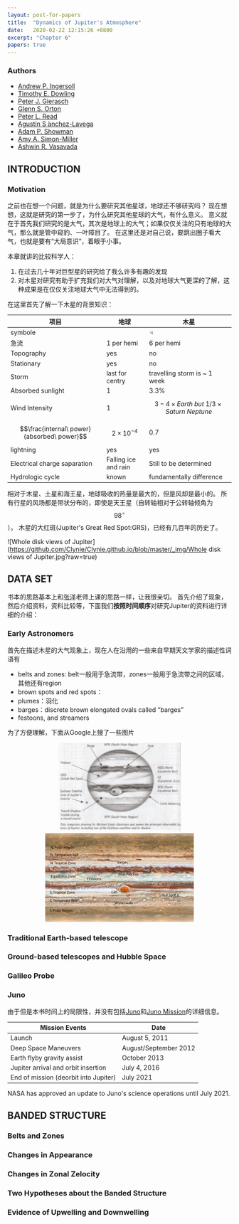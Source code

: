 ```yaml
---
layout: post-for-papers
title:  "Dynamics of Jupiter's Atmosphere"
date:   2020-02-22 12:15:26 +0800
excerpt: "Chapter 6"
papers: true
---
```



### Authors

* [Andrew P. Ingersoll](https://www.gps.caltech.edu/people/andrew-p-ingersoll)
* [Timothy E. Dowling](https://louisville.edu/atmosphericscience/faculty-staff/dr.-timothy-dowling)
* [Peter J. Gierasch](https://people.as.cornell.edu/people/peter-j-gierasch)
* [Glenn S. Orton](https://science.jpl.nasa.gov/people/Orton/)
* [Peter L. Read](https://www2.physics.ox.ac.uk/contacts/people/read)
* [Agustin S ́anchez-Lavega](http://www.ajax.ehu.es)
* [Adam P. Showman](https://www.lpl.arizona.edu/~showman/)
* [Amy A. Simon-Miller](https://science.gsfc.nasa.gov/sed/bio/amy.simon)
* [Ashwin R. Vasavada](https://science.jpl.nasa.gov/people/Vasavada/)




## INTRODUCTION

### Motivation

之前也在想一个问题，就是为什么要研究其他星球，地球还不够研究吗？
现在想想，这就是研究的第一步了，为什么研究其他星球的大气，有什么意义。
意义就在于首先我们研究的是大气，其次是地球上的大气；如果仅仅关注的只有地球的大气，那么就是管中窥豹、一叶障目了。
在这里还是对自己说，要跳出圈子看大气，也就是要有“大局意识”，着眼于小事。

本章就讲的比较科学人：

1. 在过去几十年对巨型星的研究给了我么许多有趣的发现
2. 对木星对研究有助于扩充我们对大气对理解，以及对地球大气更深的了解，这种成果是在仅仅关注地球大气中无法得到的。


在这里首先了解一下木星的背景知识：


|项目|地球|木星|
|----|----|----|
|symbole||♃|
|急流|1 per hemi|6 per hemi|
|Topography|yes|no|
|Stationary|yes|no|
|Storm|last for centry|travelling storm is ~ 1 week|
|Absorbed sunlight|1|3.3%|
|Wind Intensity|1|$$3-4 \times Earth\ but\ 1/3\times Saturn\ Neptune$$|
|$$\frac{internal\ power}{absorbed\ power}$$|$$2\times 10^{-4}$$|0.7|
|lightning|yes|yes|
|Electrical charge saparation|Falling ice and rain|Still to be determined|
|Hydrologic cycle|known|fundamentally difference|

相对于木星、土星和海王星，地球吸收的热量是最大的，但是风却是最小的。
所有行星的风场都是带状分布的，即使是天王星（自转轴相对于公转轴倾角为$$98^{\circ}$$）。
木星的大红斑(Jupiter's Great Red Spot:GRS)，已经有几百年的历史了。



![Whole disk views of Jupiter](https://github.com/Clynie/Clynie.github.io/blob/master/_img/Whole disk views of Jupiter.jpg?raw=true)






## DATA SET

书本的思路基本上和[张洋](https://as.nju.edu.cn/54/59/c11339a218201/page.htm)老师上课的思路一样，让我很亲切。
首先介绍了现象，然后介绍资料，资料比较等，下面我们**按照时间顺序**对研究Jupiter的资料进行详细的介绍：

### Early Astronomers

首先在描述木星的大气现象上，现在人在沿用的一些来自早期天文学家的描述性词语有

* belts and zones: belt一般用于急流带，zones一般用于急流带之间的区域，其他还有region
* brown spots and red spots：
* plumes：羽化
* barges：discrete brown elongated ovals called “barges” 
* festoons, and streamers

为了方便理解，下面从Google上搜了一些图片


<figure class="half">
<center class="half">
   <img src="https://github.com/Clynie/Clynie.github.io/blob/master/_img/jupiterSketch1.png?raw=true" height="200"/><img src="https://github.com/Clynie/Clynie.github.io/blob/master/_img/jupiterSketch2.jpg?raw=true" height="200"/>
</center>
</figure>








### Traditional Earth-based telescope


### Ground-based telescopes and Hubble Space


### Galileo Probe




### Juno

由于但是本书时间上的局限性，并没有包括[Juno](https://www.nasa.gov/mission_pages/juno/main/index.html)和[Juno Mission](https://www.jpl.nasa.gov/missions/juno/)的详细信息。



|Mission Events|Date|
|--------------|----|
|Launch|August 5, 2011|
|Deep Space Maneuvers|August/September 2012|
|Earth flyby gravity assist|October 2013|
|Jupiter arrival and orbit insertion|July 4, 2016|
|End of mission (deorbit into Jupiter)|July 2021|

NASA has approved an update to Juno's science operations until July 2021.











## BANDED STRUCTURE


### Belts and Zones





### Changes in Appearance





### Changes in Zonal Zelocity




### Two Hypotheses about the Banded Structure




### Evidence of Upwelling and Downwelling
